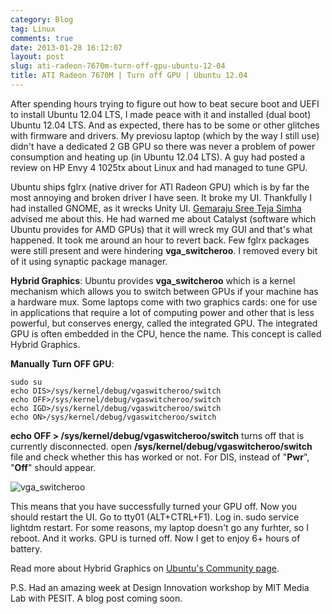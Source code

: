 ```yaml
---
category: Blog
tag: Linux
comments: true
date: 2013-01-28 16:12:07
layout: post
slug: ati-radeon-7670m-turn-off-gpu-ubuntu-12-04
title: ATI Radeon 7670M | Turn off GPU | Ubuntu 12.04
---
```


After spending hours trying to figure out how to beat secure boot and UEFI to install Ubuntu 12.04 LTS, I made peace with it and installed (dual boot) Ubuntu 12.04 LTS. And as expected, there has to be some or other glitches with firmware and drivers. My previosu laptop (which by the way I still use) didn't have a dedicated 2 GB GPU so there was never a problem of power consumption and heating up (in Ubuntu 12.04 LTS). A guy had posted a review on HP Envy 4 1025tx about Linux and had managed to tune GPU.

Ubuntu ships fglrx (native driver for ATI Radeon GPU) which is by far the most annoying and broken driver I have seen. It broke my UI. Thankfully I had installed GNOME, as it wrecks Unity UI. [Gemaraju Sree Teja Simha](http://www.facebook.com/sree.simha) advised me about this. He had warned me about Catalyst (software which Ubuntu provides for AMD GPUs) that it will wreck my GUI and that's what happened. It took me around an hour to revert back. Few fglrx packages were still present and were hindering **vga_switcheroo**. I removed every bit of it using synaptic package manager.

**Hybrid Graphics**:
Ubuntu provides **vga_switcheroo** which is a kernel mechanism which allows you to switch between GPUs if your machine has a hardware mux. Some laptops come with two graphics cards: one for use in applications that require a lot of computing power and other that is less powerful, but conserves energy, called the integrated GPU. The integrated GPU is often embedded in the CPU, hence the name. This concept is called Hybrid Graphics.

**Manually Turn OFF GPU**:
    
    sudo su
    echo DIS>/sys/kernel/debug/vgaswitcheroo/switch
    echo OFF>/sys/kernel/debug/vgaswitcheroo/switch
    echo IGD>/sys/kernel/debug/vgaswitcheroo/switch
    echo ON>/sys/kernel/debug/vgaswitcheroo/switch




**echo OFF > /sys/kernel/debug/vgaswitcheroo/switch** turns off that is currently disconnected.
open **/sys/kernel/debug/vgaswitcheroo/switch** file and check whether this has worked or not. For DIS, instead of "**Pwr**", "**Off**" should appear. 

![vga_switcheroo](/assets/images/GPU-1.png)

This means that you have successfully turned your GPU off. Now you should restart the UI. Go to tty01 (ALT+CTRL+F1). Log in. sudo service lightdm restart. For some reasons, my laptop doesn't go any furhter, so I reboot. And it works. GPU is turned off. Now I get to enjoy 6+ hours of battery.

Read more about Hybrid Graphics on [Ubuntu's Community page](https://help.ubuntu.com/community/HybridGraphics).

P.S. Had an amazing week at Design Innovation workshop by MIT Media Lab with PESIT. A blog post coming soon.


